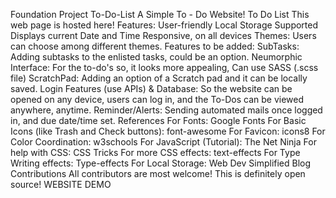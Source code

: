 Foundation Project
To-Do-List
A Simple To - Do Website!
To Do List
This web page is hosted here!
Features:
User-friendly
Local Storage Supported
Displays current Date and Time
Responsive, on all devices
Themes: Users can choose among different themes.
Features to be added:
SubTasks: Adding subtasks to the enlisted tasks, could be an option.
Neumorphic Interface: For the to-do's so, it looks more appealing, Can use SASS (.scss file)
ScratchPad: Adding an option of a Scratch pad and it can be locally saved.
Login Features (use APIs) & Database: So the website can be opened on any device, users can log in, and the To-Dos can be viewed anywhere, anytime.
Reminder/Alerts: Sending automated mails once logged in, and due date/time set.
References
For Fonts: Google Fonts
For Basic Icons (like Trash and Check buttons): font-awesome
For Favicon: icons8
For Color Coordination: w3schools
For JavaScript (Tutorial): The Net Ninja
For help with CSS: CSS Tricks
For more CSS effects: text-effects
For Type Writing effects: Type-effects
For Local Storage: Web Dev Simplified Blog
Contributions
All contributors are most welcome! This is definitely open source!
WEBSITE DEMO

